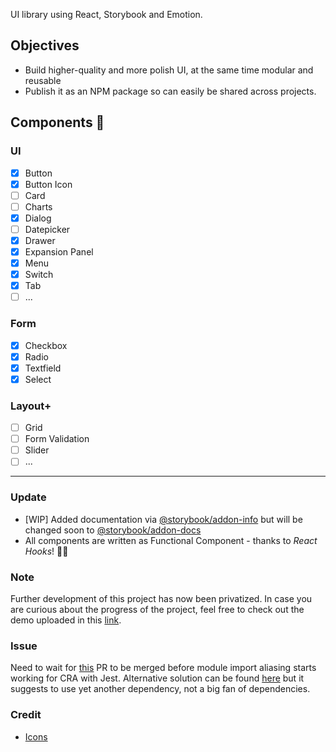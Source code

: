 UI library using React, Storybook and Emotion.

## Objectives

- Build higher-quality and more polish UI, at the same time modular and reusable
- Publish it as an NPM package so can easily be shared across projects.

## Components 🦋

### UI

- [x] Button
- [x] Button Icon
- [ ] Card
- [ ] Charts
- [x] Dialog
- [ ] Datepicker
- [x] Drawer
- [x] Expansion Panel
- [x] Menu
- [x] Switch
- [x] Tab
- [ ] ...

### Form

- [x] Checkbox
- [x] Radio
- [x] Textfield
- [x] Select

### Layout+

- [ ] Grid
- [ ] Form Validation
- [ ] Slider
- [ ] ...

---

### Update

- [WIP] Added documentation via [@storybook/addon-info](https://github.com/storybookjs/storybook/tree/master/addons/info) but will be changed soon to [@storybook/addon-docs](https://www.npmjs.com/package/@storybook/addon-docs)
- All components are written as Functional Component - thanks to _React Hooks_! 💙🎉

### Note

Further development of this project has now been privatized. In case you are curious about the progress of the project, feel free to check out the demo uploaded in this [link](https://gorg-ui-v2.netlify.com/?path=/story/button-icon--icons-only).

### Issue

Need to wait for [this](https://github.com/facebook/create-react-app/pull/6633) PR to be merged before module import aliasing starts working for CRA with Jest. Alternative solution can be found [here](https://github.com/facebook/create-react-app/issues/5652) but it suggests to use yet another dependency, not a big fan of dependencies.

### Credit

- [Icons](https://www.flaticon.com/packs/ui-interface-25)
